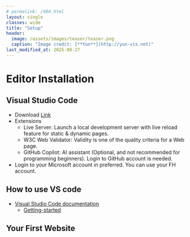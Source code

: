 ```yaml
---
# permalink: /404.html
layout: single
classes: wide
title: "Setup"
header:
  image: /assets/images/teaser/teaser.png
  caption: "Image credit: [**Yun**](http://yun-vis.net)"
last_modified_at: 2025-08-27
---
```


# Editor Installation

## Visual Studio Code

- Download [Link](https://code.visualstudio.com/)
- Extensions 
  - Live Server: Launch a local development server with live reload feature for static & dynamic pages.
  - W3C Web Validator: Validity is one of the quality criteria for a Web page.
  - GitHub Copilot: AI assistant (Optional, and not recommended for programming beginners). Login to GitHub account is needed.
- Login to your Microsoft account in preferred. You can use your FH account.

## How to use VS code

- [Visual Studio Code documentation](https://code.visualstudio.com/docs)
  - [Getting-started](https://code.visualstudio.com/docs/getstarted/getting-started)

## Your First Website
